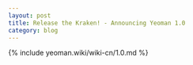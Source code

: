 ```yaml
---
layout: post
title: Release the Kraken! - Announcing Yeoman 1.0
category: blog
---
```


{% include yeoman.wiki/wiki-cn/1.0.md %}
